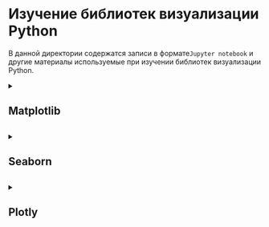 # Изучение библиотек визуализации Python

В данной директории содержатся записи в формате`Jupyter notebook` 
и другие материалы используемые при изучении библиотек визуализации Python.

<details>

<summary><h2>Matplotlib<h2></summary>

Примеры использования библиотеки `matplotlib` изложены в 
[matplotlib.ipynb][matplotlib_notebook]

### Графики полученные с использованием библиотеки Matplotlib

### График параболы
![График параболы matplotlib][first_graph_matplotlib]

### График параболы с желтой и пунктирной линией
![График параболы с желтой и пунктирной линией matplotlib][second_graph_matplotlib]

### Несколько графиков
![Несколько графиков на одном поле matplotlib][multiple_graphs_matplotlib]

### Несколько раздельных графиков
![Несколько раздельных графиков matplotlib][several_multiple_graphs_matplotlib]

### Столбчатая диаграмма
![Столбчатая диаграмма matplotlib][first_bar_chart_matplotlib]

</details>

<details>

<summary><h2>Seaborn<h2></summary>

Примеры использования библиотеки `seaborn` изложены в
[seaborn.ipynb][seaborn_notebook]

### Графики полученные с использованием библиотеки Seaborn

### График отношения чаевых к общему счету, раделенный на обед и ужин
![График отношения чаевых к общему счету, раделенный на обед и ужин][first_graph_seaborn]

### График отношения чаевых к общему счету, раделенный на дни недели
![График отношения чаевых к общему счету, раделенный на дни недели][second_graph_seaborn]

### Еще один график  (количество счетов к общему счету), показывающий распределение данных
![Распределение данных][third_graph_seaborn]

### Различные представления многомерных данных
![Первый пример][fourth_graph_seaborn]

![Второй пример][fifth_graph_seaborn]

![Третий пример][sixth_graph_seaborn]


</details>

<details>

<summary><h2>Plotly<h2></summary>

Примеры использования библиотеки `plotly` изложены в
[plotly.ipynb][plotly_notebook]

**Важно:** plotly сохраняет графики в формате `.html`, поэтому
просмотреть их можно скачав репозиторий и перейдя в папку
[media/plotly/][media/plotly_link]

</details>

<!-- Ссылки -->


<!-- Для matplotlib -->

[matplotlib_notebook]: matplotlib.ipynb "Примеры использования библиотеки `matplotlib`"
<!-- Графики matplotlib -->
<!-- График параболы -->
[first_graph_matplotlib]: media/matplotlib/first_graph.jpg
<!-- График параболы с желтой и пунктирной линией -->
[second_graph_matplotlib]: media/matplotlib/second_graph.jpg
<!-- Несколько графиков на одном поле -->
[multiple_graphs_matplotlib]: media/matplotlib/multiple_graphs.jpg
<!-- Несколько раздельных графиков -->
[several_multiple_graphs_matplotlib]: media/matplotlib/several_multiple_graphs.jpg
<!-- Столбчатая диаграмма -->
[first_bar_chart_matplotlib]: media/matplotlib/first_bar_chart.jpg

<!-- Для seaborn -->

[seaborn_notebook]: seaborn.ipynb
<!-- Графики matplotlib -->
<!-- График отношения чаевых к общему счету, раделенный на обед и ужин -->
[first_graph_seaborn]: media/seaborn/first_graph.jpg
<!-- График отношения чаевых к общему счету, раделенный на дни недели -->
[second_graph_seaborn]: media/seaborn/second_graph.jpg
<!-- График, показывающий распределение данных -->
[third_graph_seaborn]: media/seaborn/third_graph.jpg
<!-- Графики с различными представлениями многомерных данных -->
[fourth_graph_seaborn]: media/seaborn/fourth_graph.jpg
[fifth_graph_seaborn]: media/seaborn/fifth_graph.jpg
[sixth_graph_seaborn]: media/seaborn/sixth_graph.jpg

<!-- Для plotly -->

[plotly_notebook]: plotly.ipynb
<!-- Ссылка на директорию с графиками -->
[media/plotly_link]: media/plotly
